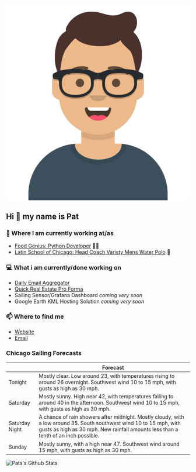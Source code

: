 [![Social banner for p-j-falconer](https://raw.githubusercontent.com/P-J-FALCONER/P-J-FALCONER/master/assets/avataaars.svg)](https://patfalconer.com/)
## Hi :wave: my name is Pat

### 💼 Where I am currently working at/as
- [Food Genius: Python Developer](https://getfoodgenius.com/) 🍔🐍
- [Latin School of Chicago: Head Coach Varisty Mens Water Polo](https://www.latinschool.org/) 🤽


### 💻 What i am currently/done working on
 - [Daily Email Aggregator](https://github.com/P-J-FALCONER/dott_daily_mail)
 - [Quick Real Estate Pro Forma](https://github.com/P-J-FALCONER/henry)
 - Sailing Sensor/Grafana Dashboard *coming very soon*
 - Google Earth KML Hosting Solution *coming very soon*

### 📫 Where to find me
 - [Website](https://patfalconer.com/)
 - [Email](mailto:patrick.j.falconer@gmail.com)


### Chicago Sailing Forecasts
|   | Forecast  |
|---|---|
| Tonight | Mostly clear. Low around 23, with temperatures rising to around 26 overnight. Southwest wind 10 to 15 mph, with gusts as high as 30 mph. |
| Saturday | Mostly sunny. High near 42, with temperatures falling to around 40 in the afternoon. Southwest wind 10 to 15 mph, with gusts as high as 30 mph. |
| Saturday Night | A chance of rain showers after midnight. Mostly cloudy, with a low around 35. South southwest wind 10 to 15 mph, with gusts as high as 30 mph. New rainfall amounts less than a tenth of an inch possible. |
| Sunday | Mostly sunny, with a high near 47. Southwest wind around 15 mph, with gusts as high as 30 mph. |

![Pats's Github Stats](https://github-readme-stats.vercel.app/api?username=p-j-falconer&show_icons=true&theme=radical)

